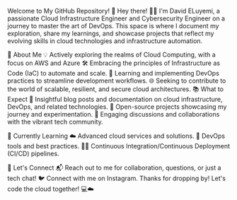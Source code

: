 Welcome to My GitHub Repository! 👋
Hey there! 👨‍💻 I'm David ELuyemi, a passionate Cloud Infrastructure Engineer and Cybersecurity Engineer on a journey to master the art of DevOps. This space is where I document my exploration, share my learnings, and showcase projects that reflect my evolving skills in cloud technologies and infrastructure automation.

🚀 About Me
💡 Actively exploring the realms of Cloud Computing, with a focus on AWS and Azure
🛠️ Embracing the principles of Infrastructure as Code (IaC) to automate and scale.
🧰 Learning and implementing DevOps practices to streamline development workflows.
🌐 Seeking to contribute to the world of scalable, resilient, and secure cloud architectures.
📚 What to Expect
📝 Insightful blog posts and documentation on cloud infrastructure, DevOps, and related technologies.
🚀 Open-source projects showcasing my journey and experimentation.
🤝 Engaging discussions and collaborations with the vibrant tech community.

🌱 Currently Learning
☁️ Advanced cloud services and solutions.
🤖 DevOps tools and best practices.
🧑‍💻 Continuous Integration/Continuous Deployment (CI/CD) pipelines.

🤝 Let's Connect
📬 Reach out to me for collaboration, questions, or just a tech chat!
🐦 Connect with me on Instagram.
Thanks for dropping by! Let's code the cloud together! 💻☁️
<!---
gunf1r3/gunf1r3 is a ✨ special ✨ repository because its `README.md` (this file) appears on your GitHub profile.
You can click the Preview link to take a look at your changes.
--->
